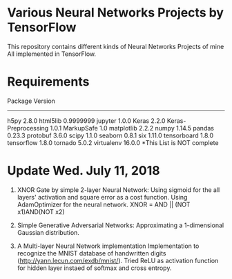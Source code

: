 # Various Neural Networks Projects by TensorFlow
This repository contains different kinds of Neural Networks Projects of mine
All implemented in TensorFlow.

# Requirements
Package             Version
------------------- ---------
h5py                2.8.0
html5lib            0.9999999
jupyter             1.0.0
Keras               2.2.0
Keras-Preprocessing 1.0.1
MarkupSafe          1.0
matplotlib          2.2.2
numpy               1.14.5
pandas              0.23.3
protobuf            3.6.0
scipy               1.1.0
seaborn             0.8.1
six                 1.11.0
tensorboard         1.8.0
tensorflow          1.8.0
tornado             5.0.2
virtualenv          16.0.0
*This List is NOT complete

# Update Wed. July 11, 2018

1. XNOR Gate by simple 2-layer Neural Network:
Using sigmoid for the all layers' activation and square error as a cost function.
Using AdamOptimizer for the neural network.
XNOR = AND || (NOT x1)AND(NOT x2)

2. Simple Generative Adversarial Networks:
Approximating a 1-dimensional Gaussian distribution.

3. A Multi-layer Neural Network implementation
Implementation to recognize the MNIST database of handwritten digits (http://yann.lecun.com/exdb/mnist/).
Tried ReLU as activation function for hidden layer instaed of softmax and cross entropy.


